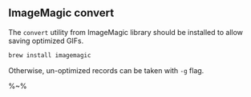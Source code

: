 ## ImageMagic convert

The `convert` utility from ImageMagic library should be installed to allow saving optimized GIFs.

```sh
brew install imagemagic
```

Otherwise, un-optimized records can be taken with `-g` flag.

%~%

<!-- ### `--focus`, `-F`

Bring the window to the foreground using a snippet:

```applescript
tell app "Finder"  to set frontmost of process processName to true
```

```sh
appshot --app iTunes --capture --focus
``` -->

<!-- After getting information about windows via the same process as `list` mode, spawn `screencapture`, passing the id of the first found window. Windows do not have to be in foreground, and can appear dimmed. To solve this, add `--focus` flag to additionally run `./etc/active.py` which will use _applescript_: . -->

<!--
The table with found windows will be printed as well, unless you
set the `--quiet` flag. -->

<!-- ## Screenshots

![appshot command](https://sobesednik.co/appshot/appshot.png)

![appshot --app App command](https://sobesednik.co/appshot/app.png)

![appshot --no-empty-title command](https://sobesednik.co/appshot/no-empty-title.png)

![appshot --app App --title Title command](https://sobesednik.co/appshot/list-app-title.png)

![appshot --capture command](https://sobesednik.co/appshot/capture.png) -->

<!-- ### Example

```bash
appshot \
  --app Chrome \
  --title zoroaster \
  --capture \
  --no-shadow \
  --screenshots-dir ~/appshots \
  --format jpg \
  --focus \
```

![captured browser window with zoroaster website](https://sobesednik.co/appshot/capture.jpg) -->

<!-- ## Explanation

Data comes encoded as JSON string from `etc/run.py`, which uses Quartz to get information about windows.

```
[[64, "Flux", "Item-0", 526], [26, "SystemUIServer", "AppleBluetoothExtra", 394], [30, "SystemUIServer", "AirPortExtra", 394], [46, "SystemUIServer", "DisplaysExtra", 394], [34, "SystemUIServer", "AppleTextInputExtra", 394], [38, "SystemUIServer", "AppleClockExtra", 394], [42, "SystemUIServer", "AppleUser", 394], [54, "Spotlight", "Item-0", 464], [24, "SystemUIServer", "Siri", 394], [22, "SystemUIServer", "NotificationCenter", 394], [3, "Window Server", "Menubar", 158], [20,
"Dock", "Dock", 391], [314, "iTerm2", "1. bash", 1219], [2437, "Google Chrome", "", 372], [2438, "Google Chrome", "Logfile by z-vr \u00b7 Pull Request #1 \u00b7 Sobesednik/browsershot", 372], [297, "iTunes", "iTunes", 1137], [2778, "Finder", "logs", 395], [2510, "Finder", "58dc0ebb-12d3-42d0-8f68-73ebe6821f44", 395], [1554, "Activity Monitor", "Activity Monitor (All Processes)", 25318], [1263, "App Store", "App Store", 19532], [4, "Window Server", "Backstop Menubar", 158], [21,
"Finder", "", 395], [18, "Dock", "Desktop Picture - IMG_2586.JPG", 391], [2, "Window Server", "Desktop", 158]]
```

JSON-encoded array with records like `[winid, app, title, pid]` is printed to `stdout` by Python and deserialised by Node. Once window id is found, we call `screecapture -l<winid>` to take a screenshot of an app. -->

<!-- ## TODO:

 - add support for export of all fields from python, and provide interface between python script and node
 - add cli help
 - use more `screencapture` options, such as formats other than `jpg` and `png`, `-P`,  `-T`, `-c` -->

<!-- ## Readings

[stackoverflow - WindowInfo list of keys][2] -->
